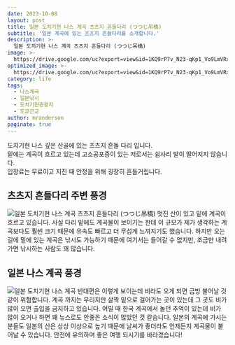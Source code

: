```yaml
---
date: 2023-10-08
layout: post
title: 일본 도치기현 나스 계곡 츠츠지 흔들다리 (つつじ吊橋)
subtitle: '일본 계곡에 있는 츠츠지 흔들다리를 소개합니다.'
description: >-
  일본 도치기현 나스 계곡 츠츠지 흔들다리 (つつじ吊橋)
image: >-
  https://drive.google.com/uc?export=view&id=1KQ9rP7v_N23-qKp1_Vo9LmVRxx0E_AIh
optimized_image: >-
  https://drive.google.com/uc?export=view&id=1KQ9rP7v_N23-qKp1_Vo9LmVRxx0E_AIh
category: life
tags:
  - 나스계곡
  - 일본낚시
  - 도치기현관광지
  - 도쿄근교
author: mranderson
paginate: true
---
```

도치기현 나스 깊은 산골에 있는 츠츠지 흔들 다리 입니다.  
밑에는 계곡이 흐르고 있는데 고소공포증이 있는 저로서는 쉽사리 발이 떨어지지 않습니다.  
입장료는 무료이고 지진 때 안정을 위해 굉장히 흔들거립니다.  


## 츠츠지 흔들다리 주변 풍경
<img src="https://drive.google.com/uc?export=view&id=1z070Qqh-mi9SOxoiKea9SoKi2Cs54RMm"    alt="일본 도치기현 나스 계곡 츠츠지 흔들다리 (つつじ吊橋)">
멋진 산이 있고 밑에 계곡이 흐르고 있습니다.  
사실 다리 밑에도 계곡물이 보이기는 한데 이 규모가 제가 생각하는 계곡보다도 훨씬 크기 때문에  
유속도 빠르고 더 무섭게 느껴지기도 했습니다.  
하지만 오는 길에 밑에 있는 계곡은 낚시도 가능하기 때문에 여기서는 들어갈 수 없지만,  
조금만 내려가면 낚시하는 사람도 꽤 많습니다.  

## 일본 나스 계곡 풍경
<img src="https://drive.google.com/uc?export=view&id=k0dZb_CErl7agNVSrF7FCXYyWRUAb5pM"    alt="일본 도치기현 나스 계곡">
반대편은 이렇게 보이는데 비라도 오게 되면 금방 불어날 것 같이 위험합니다.  
계곡 까지는 무리지만 살짝 밑으로 걸어가는 곳이 있는데 그 곳도 비가 많이 오면 출입을 금지하고 있습니다.  
어릴 때 한국 계곡에서 놀던 추억이 있는데 비가 많이 오거나 하면 꽤 뉴스로도 안좋은 소식이 많았던 것 같습니다.  
일본의 계곡에 가시는 분들도 일본의 산은 상상 이상으로 높기 때문에 날씨가 좋더라도 언제든지 계곡물이 불어날 수 있습니다.  
안전에 유의하며 좋은 여행 되시기를 바라겠습니다!  